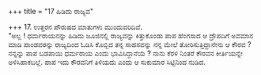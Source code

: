 +++
title = "17 ಹಿಡಿದು ರಾಜ್ಯವ"

+++
17. ಉತ್ತರನ ಪೌರುಷದ ಮಾತುಗಳು ಮುಂದುವರಿದಿವೆ.   
"ಅಲ್ಲ ! ಧರ್ಮರಾಯನನ್ನು ಹಿಡಿದು ಜೂಜಿನಲ್ಲಿ ರಾಜ್ಯವನ್ನು ಕಿತ್ತುಕೊಂಡು ಪಾಪ ಹೆಂಗಸಾದ ಆ ದ್ರೌಪದಿಗೆ ಅವಮಾನ ಮಾಡಿ ಪಾಂಡವರನ್ನು ರಾಜ್ಯದಿಂದ ಓಡಿಸಿ ಕೊಬ್ಬಿದ ತನ್ನ ಸಾಹಸವನ್ನು ನನ್ನ ಮೇಲೆ ತೋರಿಸುತ್ತಿದ್ದಾನೇನು ಆ ಕೌರವ ? ನನ್ನನ್ನು ಪಾಪ ಬಡಪಾಯಿ  ಧರ್ಮರಾಯ ಎಂದು ಭಾವಿಸಿದ್ದಾನೆಯೆ ? ನಾನು ಕೆರಳಿ ನಿಂತರೆ ಕೌರವನ ಕೀರ್ತಿಯನ್ನೇ ಅಳಿಸಿಹಾಕಬಲ್ಲೆ. ಪಾಪ ಇದು ಕೌರವನಿಗೆ ತಿಳಿಯದು ಎಂದು ಆ ಸುಕುಮಾರ ಸಿಟ್ಟಿನಿಂದ ನುಡಿದ.